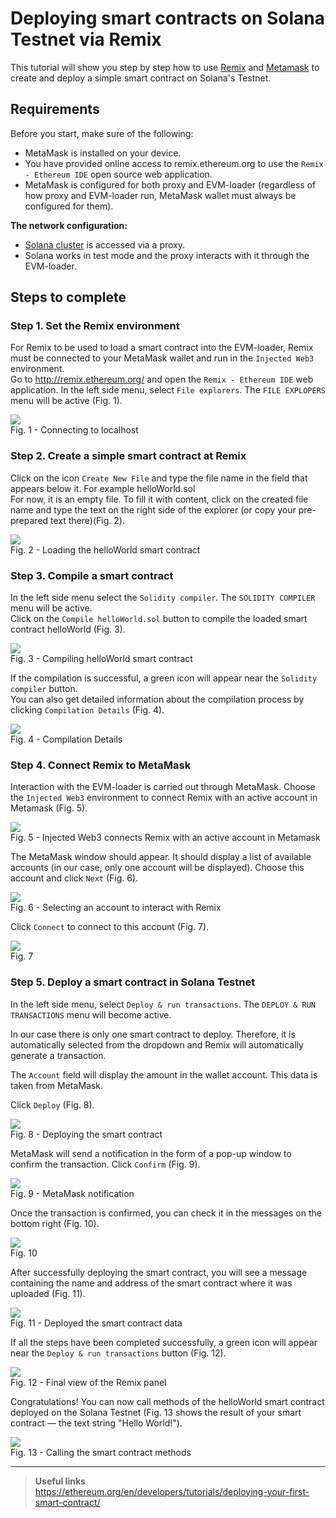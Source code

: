 # Deploying smart contracts on Solana Testnet via Remix

This tutorial will show you step by step how to use [Remix](https://doc.neonlabs.org/docs/glossary#remix) and [Metamask](https://doc.neonlabs.org/docs/glossary#metamask) to create and deploy a simple smart contract on Solana's Testnet.

## Requirements
Before you start, make sure of the following:
  * MetaMask is installed on your device.  
  * You have provided online access to remix.ethereum.org to use the `Remix - Ethereum IDE` open source web application.
  * MetaMask is configured for both proxy and EVM-loader (regardless of how proxy and EVM-loader run, MetaMask wallet must always be configured for them).

**The network configuration:**
  * [Solana cluster](https://docs.solana.com/clusters) is accessed via a proxy.
  * Solana works in test mode and the proxy interacts with it through the EVM-loader.

## Steps to complete

### Step 1. Set the Remix environment

For Remix to be used to load a smart contract into the EVM-loader, Remix must be connected to your MetaMask wallet and run in the `Injected Web3` environment.  
Go to http://remix.ethereum.org/ and open the `Remix - Ethereum IDE` web application. In the left side menu, select `File explorers`. The `FILE EXPLOPERS` menu will be active (Fig. 1).  

<p align="center">  

![](./images/remix-1.png)  
Fig. 1 - Connecting to localhost </p>  

### Step 2. Create a simple smart contract at Remix

Click on the icon `Create New File` and type the file name in the field that appears below it. For example helloWorld.sol  
For now, it is an empty file. To fill it with content, click on the created file name and type the text on the right side of the explorer (or copy your pre-prepared text there)(Fig. 2).  

<p align="center">  

![](./images/remix-2.png)  
Fig. 2 - Loading the helloWorld smart contract </p>  

### Step 3. Compile a smart contract

In the left side menu select the `Solidity compiler`. The `SOLIDITY COMPILER` menu will be active.  
Click on the `Compile helloWorld.sol` button to compile the loaded smart contract helloWorld (Fig. 3).  

<p align="center">  

![](./images/remix-3.png)  
Fig. 3 - Compiling helloWorld smart contract </p>  

If the compilation is successful, a green icon will appear near the `Solidity compiler` button.  
You can also get detailed information about the compilation process by clicking `Compilation Details` (Fig. 4).  

<p align="center">  

![](./images/remix-4.png)  
Fig. 4 - Compilation Details </p>  

### Step 4. Connect Remix to MetaMask

Interaction with the EVM-loader is carried out through MetaMask. Choose the `Injected Web3` environment to connect Remix with an active account in Metamask (Fig. 5).  

<p align="center">  

![](./images/remix-5.png)  
Fig. 5 - Injected Web3 connects Remix with an active account in Metamask </p>  

The MetaMask window should appear. It should display a list of available accounts (in our case, only one account will be displayed). Choose this account and click `Next` (Fig. 6).  

<p align="center">  

![](./images/remix-6.png)  
Fig. 6 - Selecting an account to interact with Remix </p>  
 
Click `Connect` to connect to this account (Fig. 7).  

<p align="center">  

![](./images/remix-7.png)  
Fig. 7 </p>  

### Step 5. Deploy a smart contract in Solana Testnet

In the left side menu, select `Deploy & run transactions`. The `DEPLOY & RUN TRANSACTIONS` menu will become active.  

In our case there is only one smart contract to deploy. Therefore, it is automatically selected from the dropdown and Remix will automatically generate a transaction.  

The `Account` field will display the amount in the wallet account. This data is taken from MetaMask.  

Click `Deploy` (Fig. 8).  

<p align="center">  

![](./images/remix-8.png)  
Fig. 8 - Deploying the smart contract </p>  

MetaMask will send a notification in the form of a pop-up window to confirm the transaction. Click `Confirm` (Fig. 9).  

<p align="center">  

![](./images/remix-9.png)  
Fig. 9 - MetaMask notification </p>  

Once the transaction is confirmed, you can check it in the messages on the bottom right (Fig. 10).  

<p align="center">  

![](./images/remix-10.png)  
Fig. 10 </p>  

After successfully deploying the smart contract, you will see a message containing the name and address of the smart contract where it was uploaded (Fig. 11).  

<p align="center">  

![](./images/remix-11.png)  
Fig. 11 - Deployed the smart contract data </p>  

If all the steps have been completed successfully, a green icon will appear near the `Deploy & run transactions` button (Fig. 12).

<p align="center">  

![](./images/remix-12.png)  
Fig. 12 - Final view of the Remix panel </p>  

Congratulations! You can now call methods of the helloWorld smart contract deployed on the Solana Testnet (Fig. 13 shows the result of your smart contract — the text string "Hello World!").  

<p align="center">  

![](./images/remix-13.png)  
Fig. 13 - Calling the smart contract methods </p>  

----  

> **Useful links**  
> https://ethereum.org/en/developers/tutorials/deploying-your-first-smart-contract/